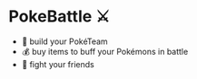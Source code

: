 # PokeBattle :crossed_swords:

- :unicorn: build your PokéTeam
- :moneybag: buy items to buff your Pokémons in battle
- :punch: fight your friends
